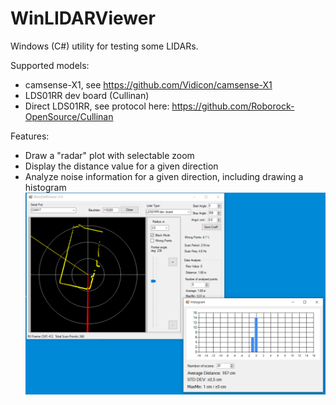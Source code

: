 # WinLIDARViewer
Windows (C#) utility for testing some LIDARs.  
  
Supported models:
 * camsense-X1, see https://github.com/Vidicon/camsense-X1
 * LDS01RR dev board (Cullinan)  
 * Direct LDS01RR, see protocol here: https://github.com/Roborock-OpenSource/Cullinan  
  
Features:  
 * Draw a "radar" plot with selectable zoom  
 * Display the distance value for a given direction  
 * Analyze noise information for a given direction, including drawing a histogram  
 ![](https://github.com/iliasam/WinLIDARViewer/blob/main/Pictures/Screen1.png)



